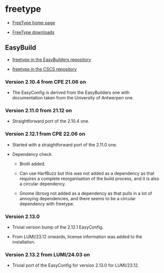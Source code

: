 # freetype

  * [FreeType home page](https://www.freetype.org/)

  * [FreeType downloads](https://download.savannah.gnu.org/releases/freetype/)


## EasyBuild

  * [freetype in the EasyBuilders repository](https://github.com/easybuilders/easybuild-easyconfigs/tree/develop/easybuild/easyconfigs/f/freetype)

  * [freetype in the CSCS repository](https://github.com/eth-cscs/production/tree/master/easybuild/easyconfigs/f/freetype)


### Version 2.10.4 from CPE 21.06 on

  * The EasyConfig is derived from the EasyBuilders one with documentation taken
    from the University of Antwerpen one.


### Version 2.11.0 from 21.12 on

  * Straightforward port of the 2.10.4 one.

### Version 2.12.1 from CPE 22.06 on

  * Started with a straightforward port of the 2.11.0 one.

  * Dependency check

      * Brotli added.

      * Can use HarfBuzz but this was not added as a dependency as that requires a 
        complete reorganisation of the build process, and it is also a circular
        dependency.

      * Gnome librsvg not added as a dependency as that pulls in a lot of 
        annoying dependencies, and there seems to be a circular dependency with
        freetype.


### Version 2.13.0

  * Trivial version bump of the 2.12.1 EasyConfig.

  * From LUMI/23.12 onwards, license information was added to the installation.


### Version 2.13.2 from LUMI/24.03 on

  * Trivial port of the EasyConfig for version 2.13.0 for LUMI/23.12.

